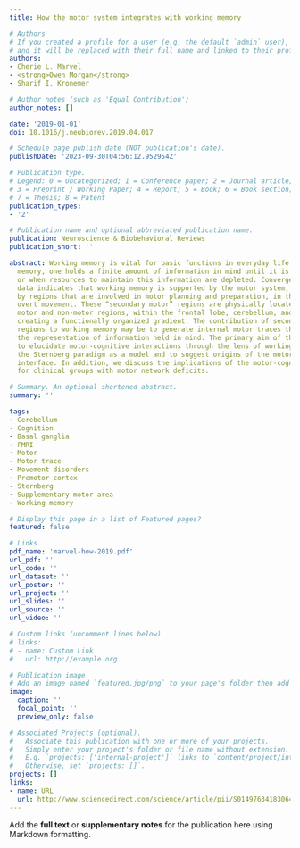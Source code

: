 ```yaml
---
title: How the motor system integrates with working memory

# Authors
# If you created a profile for a user (e.g. the default `admin` user), write the username (folder name) here
# and it will be replaced with their full name and linked to their profile.
authors:
- Cherie L. Marvel
- <strong>Owen Morgan</strong>
- Sharif I. Kronemer

# Author notes (such as 'Equal Contribution')
author_notes: []

date: '2019-01-01'
doi: 10.1016/j.neubiorev.2019.04.017

# Schedule page publish date (NOT publication's date).
publishDate: '2023-09-30T04:56:12.952954Z'

# Publication type.
# Legend: 0 = Uncategorized; 1 = Conference paper; 2 = Journal article;
# 3 = Preprint / Working Paper; 4 = Report; 5 = Book; 6 = Book section;
# 7 = Thesis; 8 = Patent
publication_types:
- '2'

# Publication name and optional abbreviated publication name.
publication: Neuroscience & Biobehavioral Reviews
publication_short: ''

abstract: Working memory is vital for basic functions in everyday life. During working
  memory, one holds a finite amount of information in mind until it is no longer required
  or when resources to maintain this information are depleted. Convergence of neuroimaging
  data indicates that working memory is supported by the motor system, and in particular,
  by regions that are involved in motor planning and preparation, in the absence of
  overt movement. These “secondary motor” regions are physically located between primary
  motor and non-motor regions, within the frontal lobe, cerebellum, and basal ganglia,
  creating a functionally organized gradient. The contribution of secondary motor
  regions to working memory may be to generate internal motor traces that reinforce
  the representation of information held in mind. The primary aim of this review is
  to elucidate motor-cognitive interactions through the lens of working memory using
  the Sternberg paradigm as a model and to suggest origins of the motor-cognitive
  interface. In addition, we discuss the implications of the motor-cognitive relationship
  for clinical groups with motor network deficits.

# Summary. An optional shortened abstract.
summary: ''

tags:
- Cerebellum
- Cognition
- Basal ganglia
- FMRI
- Motor
- Motor trace
- Movement disorders
- Premotor cortex
- Sternberg
- Supplementary motor area
- Working memory

# Display this page in a list of Featured pages?
featured: false

# Links
pdf_name: 'marvel-how-2019.pdf'
url_pdf: ''
url_code: ''
url_dataset: ''
url_poster: ''
url_project: ''
url_slides: ''
url_source: ''
url_video: ''

# Custom links (uncomment lines below)
# links:
# - name: Custom Link
#   url: http://example.org

# Publication image
# Add an image named `featured.jpg/png` to your page's folder then add a caption below.
image:
  caption: ''
  focal_point: ''
  preview_only: false

# Associated Projects (optional).
#   Associate this publication with one or more of your projects.
#   Simply enter your project's folder or file name without extension.
#   E.g. `projects: ['internal-project']` links to `content/project/internal-project/index.md`.
#   Otherwise, set `projects: []`.
projects: []
links:
- name: URL
  url: http://www.sciencedirect.com/science/article/pii/S0149763418306468
---
```


Add the **full text** or **supplementary notes** for the publication here using Markdown formatting.

